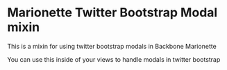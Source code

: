 Marionette Twitter Bootstrap Modal mixin
========================================

This is a mixin for using twitter bootstrap modals in Backbone Marionette


You can use this inside of your views to handle modals in twitter bootstrap

